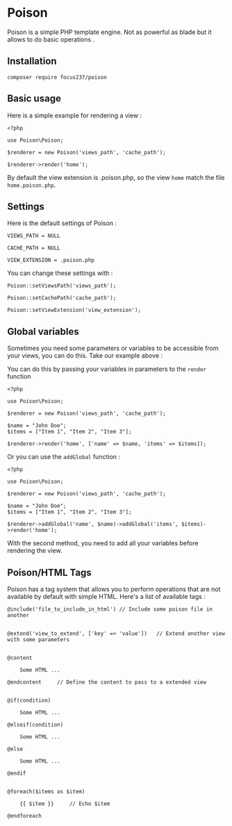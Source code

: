 # Poison

Poison is a simple PHP template engine. Not as powerful as blade but it allows to do basic operations
.

## Installation

    composer require focus237/poison

## Basic usage

Here is a simple example for rendering a view :

    <?php
    
    use Poison\Poison;
    
    $renderer = new Poison('views_path', 'cache_path');
    
    $renderer->render('home');
    
By default the view extension is .poison.php, so the view `home` match the file `home.poison.php`.

## Settings

Here is the default settings of Poison :

`VIEWS_PATH = NULL`

`CACHE_PATH = NULL`

`VIEW_EXTENSION = .poison.php`

You can change these settings with :

    Poison::setViewsPath('views_path');
    
    Poison::setCachePath('cache_path');
    
    Poison::setViewExtension('view_extension');
    
## Global variables

Sometimes you need some parameters or variables to be accessible from your views, you can do this. 
Take our example above :

You can do this by passing your variables in parameters to the `render` function

    <?php
    
    use Poison\Poison;
    
    $renderer = new Poison('views_path', 'cache_path');
    
    $name = "John Doe";
    $items = ["Item 1", "Item 2", "Item 3"];
    
    $renderer->render('home', ['name' => $name, 'items' => $items]);
    
Or you can use the `addGlobal` function :

    <?php
    
    use Poison\Poison;
    
    $renderer = new Poison('views_path', 'cache_path');
    
    $name = "John Doe";
    $items = ["Item 1", "Item 2", "Item 3"];
    
    $renderer->addGlobal('name', $name)->addGlobal('items', $items)->render('home');
    
With the second method, you need to add all your variables before rendering the view.

## Poison/HTML Tags


Poison has a tag system that allows you to perform operations that are not available by default with simple HTML. Here's a list of available tags :

    @include('file_to_include_in_html') // Include some poison file in another
    
    
    @extend('view_to_extend', ['key' => 'value'])   // Extend another view with some parameters 
    
    
    @content
    
        Some HTML ...
        
    @endcontent     // Define the content to pass to a extended view
    
    
    @if(condition)
    
        Some HTML ...
        
    @elseif(condition)
    
        Some HTML ...
        
    @else
    
        Some HTML ...
        
    @endif
    
    
    @foreach($items as $item)
    
        {{ $item }}     // Echo $item
        
    @endforeach
